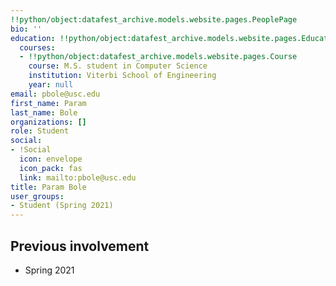 ```yaml
---
!!python/object:datafest_archive.models.website.pages.PeoplePage
bio: ''
education: !!python/object:datafest_archive.models.website.pages.Education
  courses:
  - !!python/object:datafest_archive.models.website.pages.Course
    course: M.S. student in Computer Science
    institution: Viterbi School of Engineering
    year: null
email: pbole@usc.edu
first_name: Param
last_name: Bole
organizations: []
role: Student
social:
- !Social
  icon: envelope
  icon_pack: fas
  link: mailto:pbole@usc.edu
title: Param Bole
user_groups:
- Student (Spring 2021)
---
```



## Previous involvement

* Spring 2021


